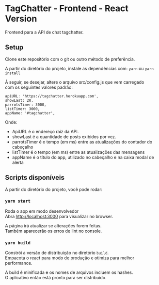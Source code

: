 # TagChatter - Frontend - React Version

Frontend para a API de chat tagchatter.

## Setup
Clone este repositório com o git ou outro método de preferência.

A partir do diretório do projeto, instale as dependências com:
`yarn` ou `yarn install`

À seguir, se desejar, altere o arquivo src/config.js que vem carregado\
com os seguintes valores padrão:

```
apiURL: 'https://tagchatter.herokuapp.com',
showLast: 20,
parrotsTimer: 3000,
listTimer: 3000,
appName: '#tagchatter',
```

Onde:
- ApiURL é o endereço raiz da API.
- showLast é a quantidade de posts exibidos por vez.
- parrotsTimer é o tempo (em ms) entre as atualizações do contador do cabeçalho
- listTimer é o tempo (em ms) entre as atualizações das mensagens
- appName é o título do app, utilizado no cabeçalho e na caixa modal de alerta


## Scripts disponíveis
A partir do diretório do projeto, você pode rodar:

### `yarn start`

Roda o app em modo desenvolvedor\
Abra [http://localhost:3000](http://localhost:3000) para visualizar no browser.

A página irá atualizar se alterações forem feitas.\
Também aparecerão os erros de lint no console.

### `yarn build`

Constrói a versão de distribuição no diretório `build`.\
Empacota o react para modo de produção e otimiza para melhor performance.

A build é minificada e os nomes de arquivos incluem os hashes.\
O aplicativo então está pronto para ser distribuído.

